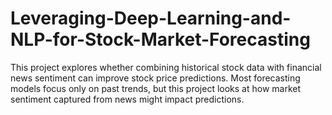 # Leveraging-Deep-Learning-and-NLP-for-Stock-Market-Forecasting
This project explores whether combining historical stock data with financial news sentiment can improve stock price predictions. Most forecasting models focus only on past trends, but this project looks at how market sentiment captured from news might impact predictions.
